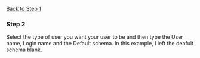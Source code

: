 [Back to Step 1](/Step1.md/)

### Step 2

Select the type of user you want your user to be and then type the User name, Login name and the Default schema. In this example, I left the deafult schema blank.
